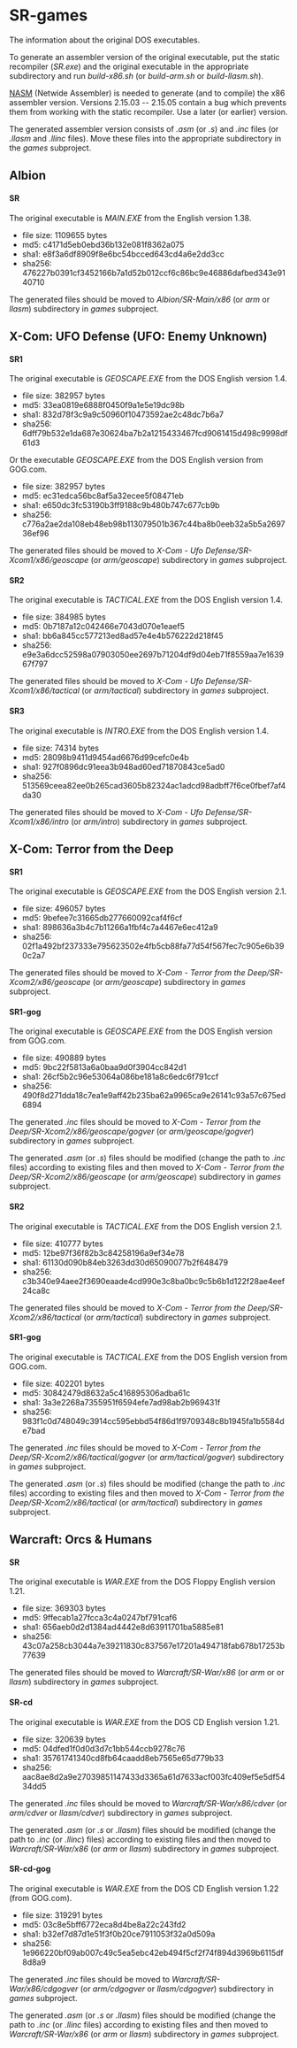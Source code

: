 # SR-games

The information about the original DOS executables.

To generate an assembler version of the original executable, put the static recompiler (*SR.exe*) and the original executable in the appropriate subdirectory and run *build-x86.sh* (or *build-arm.sh* or *build-llasm.sh*).

[NASM](https://www.nasm.us/) (Netwide Assembler) is needed to generate (and to compile) the x86 assembler version. Versions 2.15.03 -- 2.15.05 contain a bug which prevents them from working with the static recompiler. Use a later (or earlier) version.

The generated assembler version consists of *.asm* (or *.s*) and *.inc* files (or *.llasm* and *.llinc* files). Move these files into the appropriate subdirectory in the *games* subproject.

## Albion

#### SR

The original executable is *MAIN.EXE* from the English version 1.38.

* file size: 1109655 bytes
* md5: c4171d5eb0ebd36b132e081f8362a075
* sha1: e8f3a6df8909f8e6bc54bcced643cd4a6e2dd3cc
* sha256: 476227b0391cf3452166b7a1d52b012ccf6c86bc9e46886dafbed343e9140710

The generated files should be moved to *Albion/SR-Main/x86* (or *arm* or *llasm*) subdirectory in *games* subproject.

## X-Com: UFO Defense (UFO: Enemy Unknown)

#### SR1

The original executable is *GEOSCAPE.EXE* from the DOS English version 1.4.

* file size: 382957 bytes
* md5: 33ea0819e6888f0450f9a1e5e19dc98b
* sha1: 832d78f3c9a9c50960f10473592ae2c48dc7b6a7
* sha256: 6dff79b532e1da687e30624ba7b2a1215433467fcd9061415d498c9998df61d3

Or the executable *GEOSCAPE.EXE* from the DOS English version from GOG.com.

* file size: 382957 bytes
* md5: ec31edca56bc8af5a32ecee5f08471eb
* sha1: e650dc3fc53190b3ff9188c9b480b747c677cb9b
* sha256: c776a2ae2da108eb48eb98b113079501b367c44ba8b0eeb32a5b5a269736ef96

The generated files should be moved to *X-Com - Ufo Defense/SR-Xcom1/x86/geoscape* (or *arm/geoscape*) subdirectory in *games* subproject.

#### SR2

The original executable is *TACTICAL.EXE* from the DOS English version 1.4.

* file size: 384985 bytes
* md5: 0b7187a12c042466e7043d070e1eaef5
* sha1: bb6a845cc577213ed8ad57e4e4b576222d218f45
* sha256: e9e3a6dcc52598a07903050ee2697b71204df9d04eb71f8559aa7e163967f797

The generated files should be moved to *X-Com - Ufo Defense/SR-Xcom1/x86/tactical* (or *arm/tactical*) subdirectory in *games* subproject.

#### SR3

The original executable is *INTRO.EXE* from the DOS English version 1.4.

* file size: 74314 bytes
* md5: 28098b9411d9454ad6676d99cefc0e4b
* sha1: 927f0896dc91eea3b948ad60ed71870843ce5ad0
* sha256: 513569ceea82ee0b265cad3605b82324ac1adcd98adbff7f6ce0fbef7af4da30

The generated files should be moved to *X-Com - Ufo Defense/SR-Xcom1/x86/intro* (or *arm/intro*) subdirectory in *games* subproject.

## X-Com: Terror from the Deep

#### SR1

The original executable is *GEOSCAPE.EXE* from the DOS English version 2.1.

* file size: 496057 bytes
* md5: 9befee7c31665db277660092caf4f6cf
* sha1: 898636a3b4c7b11266a1fbf4c7a4467e6ec412a9
* sha256: 02f1a492bf237333e795623502e4fb5cb88fa77d54f567fec7c905e6b390c2a7

The generated files should be moved to *X-Com - Terror from the Deep/SR-Xcom2/x86/geoscape* (or *arm/geoscape*) subdirectory in *games* subproject.

#### SR1-gog

The original executable is *GEOSCAPE.EXE* from the DOS English version from GOG.com.

* file size: 490889 bytes
* md5: 9bc22f5813a6a0baa9d0f3904cc842d1
* sha1: 26cf5b2c96e53064a086be181a8c6edc6f791ccf
* sha256: 490f8d271dda18c7ea1e9aff42b235ba62a9965ca9e26141c93a57c675ed6894

The generated *.inc* files should be moved to *X-Com - Terror from the Deep/SR-Xcom2/x86/geoscape/gogver* (or *arm/geoscape/gogver*) subdirectory in *games* subproject.

The generated *.asm* (or *.s*) files should be modified (change the path to *.inc* files) according to existing files and then moved to *X-Com - Terror from the Deep/SR-Xcom2/x86/geoscape* (or *arm/geoscape*) subdirectory in *games* subproject.

#### SR2

The original executable is *TACTICAL.EXE* from the DOS English version 2.1.

* file size: 410777 bytes
* md5: 12be97f36f82b3c84258196a9ef34e78
* sha1: 61130d090b84eb3263dd30d65090077b2f648479
* sha256: c3b340e94aee2f3690eaade4cd990e3c8ba0bc9c5b6b1d122f28ae4eef24ca8c

The generated files should be moved to *X-Com - Terror from the Deep/SR-Xcom2/x86/tactical* (or *arm/tactical*) subdirectory in *games* subproject.

#### SR1-gog

The original executable is *TACTICAL.EXE* from the DOS English version from GOG.com.

* file size: 402201 bytes
* md5: 30842479d8632a5c416895306adba61c
* sha1: 3a3e2268a7355951f6594efe7ad98ab2b969431f
* sha256: 983f1c0d748049c3914cc595ebbd54f86d1f9709348c8b1945fa1b5584de7bad

The generated *.inc* files should be moved to *X-Com - Terror from the Deep/SR-Xcom2/x86/tactical/gogver* (or *arm/tactical/gogver*) subdirectory in *games* subproject.

The generated *.asm* (or *.s*) files should be modified (change the path to *.inc* files) according to existing files and then moved to *X-Com - Terror from the Deep/SR-Xcom2/x86/tactical* (or *arm/tactical*) subdirectory in *games* subproject.

## Warcraft: Orcs & Humans

#### SR

The original executable is *WAR.EXE* from the DOS Floppy English version 1.21.

* file size: 369303 bytes
* md5: 9ffecab1a27fcca3c4a0247bf791caf6
* sha1: 656aeb0d2d1384ad4442e8d63911701ba5885e81
* sha256: 43c07a258cb3044a7e39211830c837567e17201a494718fab678b17253b77639

The generated files should be moved to *Warcraft/SR-War/x86* (or *arm* or or *llasm*) subdirectory in *games* subproject.

#### SR-cd

The original executable is *WAR.EXE* from the DOS CD English version 1.21.

* file size: 320639 bytes
* md5: 04dfed1f0d0d3d7c1bb544ccb9278c76
* sha1: 35761741340cd8fb64caadd8eb7565e65d779b33
* sha256: aac8ae8d2a9e27039851147433d3365a61d7633acf003fc409ef5e5df5434dd5

The generated *.inc* files should be moved to *Warcraft/SR-War/x86/cdver* (or *arm/cdver* or *llasm/cdver*) subdirectory in *games* subproject.

The generated *.asm* (or *.s* or *.llasm*) files should be modified (change the path to *.inc* (or *.llinc*) files) according to existing files and then moved to *Warcraft/SR-War/x86* (or *arm* or *llasm*) subdirectory in *games* subproject.

#### SR-cd-gog

The original executable is *WAR.EXE* from the DOS CD English version 1.22 (from GOG.com).

* file size: 319291 bytes
* md5: 03c8e5bff6772eca8d4be8a22c243fd2
* sha1: b32ef7d87d1e51f3f0b20ce7911053f32a0d509a
* sha256: 1e966220bf09ab007c49c5ea5ebc42eb494f5cf2f74f894d3969b6115df8d8a9

The generated *.inc* files should be moved to *Warcraft/SR-War/x86/cdgogver* (or *arm/cdgogver* or *llasm/cdgogver*) subdirectory in *games* subproject.

The generated *.asm* (or *.s* or *.llasm*) files should be modified (change the path to *.inc* (or *.llinc* files) according to existing files and then moved to *Warcraft/SR-War/x86* (or *arm* or *llasm*) subdirectory in *games* subproject.


